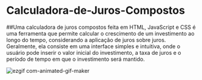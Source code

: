 # Calculadora-de-Juros-Compostos

##Uma calculadora de juros compostos feita em HTML, JavaScript e CSS é uma ferramenta que permite calcular o crescimento de um investimento ao longo do tempo, considerando a aplicação de juros sobre juros. Geralmente, ela consiste em uma interface simples e intuitiva, onde o usuário pode inserir o valor inicial do investimento, a taxa de juros e o período de tempo em que o investimento será mantido.

![ezgif com-animated-gif-maker](https://github.com/lucasrios350/Calculadora-de-Juros-Compostos/assets/121138128/2e4a8e57-0b67-458c-a8f2-389a59e68fe1)


